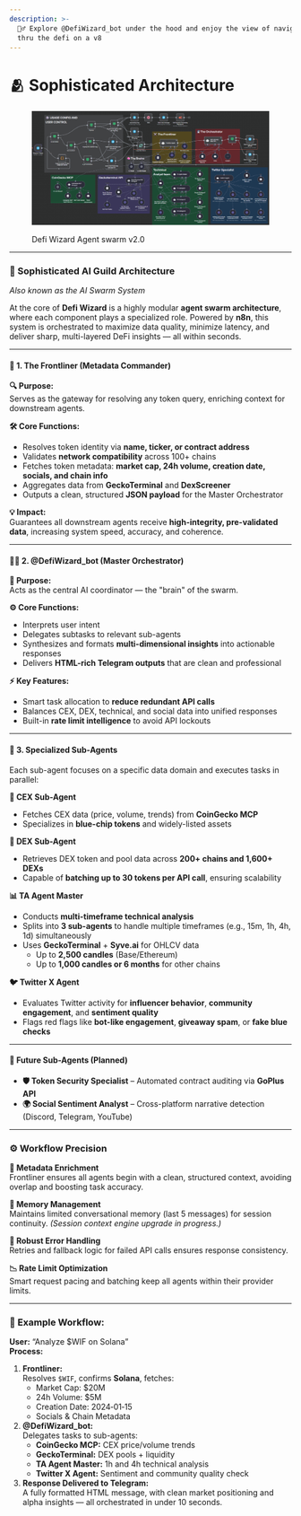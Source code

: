 ```yaml
---
description: >-
  🧙‍♂️ Explore @DefiWizard_bot under the hood and enjoy the view of navigating
  thru the defi on a v8
---
```


# 🫂 Sophisticated Architecture

<figure><img src="../.gitbook/assets/image (1).png" alt=""><figcaption><p>Defi Wizard Agent swarm v2.0</p></figcaption></figure>

***

### 🧠 Sophisticated AI Guild Architecture

_Also known as the AI Swarm System_

At the core of **Defi Wizard** is a highly modular **agent swarm architecture**, where each component plays a specialized role. Powered by **n8n**, this system is orchestrated to maximize data quality, minimize latency, and deliver sharp, multi-layered DeFi insights — all within seconds.

***

#### 🧱 1. The Frontliner (Metadata Commander)

**🔍 Purpose:**\
Serves as the gateway for resolving any token query, enriching context for downstream agents.

**🛠️ Core Functions:**

* Resolves token identity via **name, ticker, or contract address**
* Validates **network compatibility** across 100+ chains
* Fetches token metadata: **market cap, 24h volume, creation date, socials, and chain info**
* Aggregates data from **GeckoTerminal** and **DexScreener**
* Outputs a clean, structured **JSON payload** for the Master Orchestrator

**💡 Impact:**\
Guarantees all downstream agents receive **high-integrity, pre-validated data**, increasing system speed, accuracy, and coherence.

***

#### 🧙‍♂️ 2. @DefiWizard\_bot (Master Orchestrator)

**🧠 Purpose:**\
Acts as the central AI coordinator — the "brain" of the swarm.

**⚙️ Core Functions:**

* Interprets user intent
* Delegates subtasks to relevant sub-agents
* Synthesizes and formats **multi-dimensional insights** into actionable responses
* Delivers **HTML-rich Telegram outputs** that are clean and professional

**⚡ Key Features:**

* Smart task allocation to **reduce redundant API calls**
* Balances CEX, DEX, technical, and social data into unified responses
* Built-in **rate limit intelligence** to avoid API lockouts

***

#### 🧩 3. Specialized Sub-Agents

Each sub-agent focuses on a specific data domain and executes tasks in parallel:

**🏦 CEX Sub-Agent**

* Fetches CEX data (price, volume, trends) from **CoinGecko MCP**
* Specializes in **blue-chip tokens** and widely-listed assets

**🦄 DEX Sub-Agent**

* Retrieves DEX token and pool data across **200+ chains and 1,600+ DEXs**
* Capable of **batching up to 30 tokens per API call**, ensuring scalability

**📊 TA Agent Master**

* Conducts **multi-timeframe technical analysis**
* Splits into **3 sub-agents** to handle multiple timeframes (e.g., 15m, 1h, 4h, 1d) simultaneously
* Uses **GeckoTerminal** + **Syve.ai** for OHLCV data
  * Up to **2,500 candles** (Base/Ethereum)
  * Up to **1,000 candles or 6 months** for other chains

**🐦 Twitter X Agent**

* Evaluates Twitter activity for **influencer behavior**, **community engagement**, and **sentiment quality**
* Flags red flags like **bot-like engagement**, **giveaway spam**, or **fake blue checks**

***

#### 🔮 Future Sub-Agents (Planned)

* **🛡 Token Security Specialist** – Automated contract auditing via **GoPlus API**
* **🌍 Social Sentiment Analyst** – Cross-platform narrative detection (Discord, Telegram, YouTube)

***

### ⚙️ Workflow Precision

**🧪 Metadata Enrichment**\
Frontliner ensures all agents begin with a clean, structured context, avoiding overlap and boosting task accuracy.

**🧠 Memory Management**\
Maintains limited conversational memory (last 5 messages) for session continuity. _(Session context engine upgrade in progress.)_

**🔁 Robust Error Handling**\
Retries and fallback logic for failed API calls ensures response consistency.

**📉 Rate Limit Optimization**\
Smart request pacing and batching keep all agents within their provider limits.

***

### 🧵 Example Workflow:

**User:** “Analyze $WIF on Solana”\
**Process:**

1. **Frontliner:**\
   Resolves `$WIF`, confirms **Solana**, fetches:
   * Market Cap: $20M
   * 24h Volume: $5M
   * Creation Date: 2024‑01‑15
   * Socials & Chain Metadata
2. **@DefiWizard\_bot:**\
   Delegates tasks to sub-agents:
   * **CoinGecko MCP:** CEX price/volume trends
   * **GeckoTerminal:** DEX pools + liquidity
   * **TA Agent Master:** 1h and 4h technical analysis
   * **Twitter X Agent:** Sentiment and community quality check
3. **Response Delivered to Telegram:**\
   A fully formatted HTML message, with clean market positioning and alpha insights — all orchestrated in under 10 seconds.
